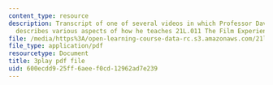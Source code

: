 ```yaml
---
content_type: resource
description: Transcript of one of several videos in which Professor David Thorburn
  describes various aspects of how he teaches 21L.011 The Film Experience.
file: /media/https%3A/open-learning-course-data-rc.s3.amazonaws.com/21l-011-the-film-experience-fall-2013/600ecdd925ff6aeef0cd12962ad7e239_kvbLY2mQW1k.pdf
file_type: application/pdf
resourcetype: Document
title: 3play pdf file
uid: 600ecdd9-25ff-6aee-f0cd-12962ad7e239
---
```

